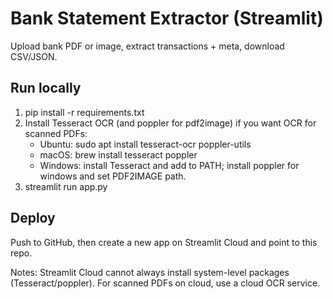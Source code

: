 # Bank Statement Extractor (Streamlit)

Upload bank PDF or image, extract transactions + meta, download CSV/JSON.

## Run locally
1. pip install -r requirements.txt
2. Install Tesseract OCR (and poppler for pdf2image) if you want OCR for scanned PDFs:
   - Ubuntu: sudo apt install tesseract-ocr poppler-utils
   - macOS: brew install tesseract poppler
   - Windows: install Tesseract and add to PATH; install poppler for windows and set PDF2IMAGE path.
3. streamlit run app.py

## Deploy
Push to GitHub, then create a new app on Streamlit Cloud and point to this repo.

Notes: Streamlit Cloud cannot always install system-level packages (Tesseract/poppler). For scanned PDFs on cloud, use a cloud OCR service.
